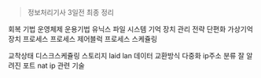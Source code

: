 > 정보처리기사 3일전 최종 정리

회복 기법
운영체제 운용기법
유닉스 파일 시스템
기억 장치 관리 전략
단편화
가상기억장치
프로세스
프로세스 제어블럭
프로세스 스케쥴링

교착상태
디스크스케쥴링
스토리지
laid
lan
데이터 교환방식
다중화
ip주소 분류
잘 알려진 포트
nat
ip 관련 기술
